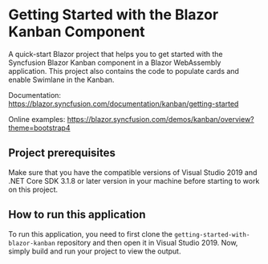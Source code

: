 # Getting Started with the Blazor Kanban Component
A quick-start Blazor project that helps you to get started with the Syncfusion Blazor Kanban component in a Blazor WebAssembly application. This project also contains the code to populate cards and enable Swimlane in the Kanban.

Documentation: https://blazor.syncfusion.com/documentation/kanban/getting-started

Online examples: https://blazor.syncfusion.com/demos/kanban/overview?theme=bootstrap4

## Project prerequisites
Make sure that you have the compatible versions of Visual Studio 2019 and .NET Core SDK 3.1.8 or later version in your machine before starting to work on this project.

## How to run this application
To run this application, you need to first clone the `getting-started-with-blazor-kanban` repository and then open it in Visual Studio 2019. Now, simply build and run your project to view the output.

